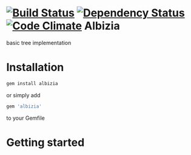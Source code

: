 [![Build Status](https://secure.travis-ci.org/pjambet/albizia.png)](http://travis-ci.org/pjambet/albizia) [![Dependency Status](https://gemnasium.com/pjambet/albizia.png)](https://gemnasium.com/pjambet/albizia) [![Code Climate](https://codeclimate.com/badge.png)](https://codeclimate.com/github/pjambet/albizia)
Albizia
=======

basic tree implementation

Installation
=

```ruby
gem install albizia
```
or simply add 
```ruby
gem 'albizia'
```
to your Gemfile

Getting started
=

